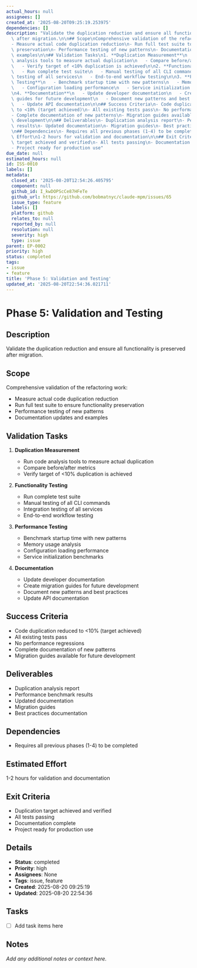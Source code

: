 ```yaml
---
actual_hours: null
assignees: []
created_at: '2025-08-20T09:25:19.253975'
dependencies: []
description: "Validate the duplication reduction and ensure all functionality is preserved\
  \ after migration.\n\n## Scope\nComprehensive validation of the refactoring work:\n\
  - Measure actual code duplication reduction\n- Run full test suite to ensure functionality\
  \ preservation\n- Performance testing of new patterns\n- Documentation updates and\
  \ examples\n\n## Validation Tasks\n1. **Duplication Measurement**\n   - Run code\
  \ analysis tools to measure actual duplication\n   - Compare before/after metrics\n\
  \   - Verify target of <10% duplication is achieved\n\n2. **Functionality Testing**\n\
  \   - Run complete test suite\n   - Manual testing of all CLI commands\n   - Integration\
  \ testing of all services\n   - End-to-end workflow testing\n\n3. **Performance\
  \ Testing**\n   - Benchmark startup time with new patterns\n   - Memory usage analysis\n\
  \   - Configuration loading performance\n   - Service initialization benchmarks\n\
  \n4. **Documentation**\n   - Update developer documentation\n   - Create migration\
  \ guides for future development\n   - Document new patterns and best practices\n\
  \   - Update API documentation\n\n## Success Criteria\n- Code duplication reduced\
  \ to <10% (target achieved)\n- All existing tests pass\n- No performance regressions\n\
  - Complete documentation of new patterns\n- Migration guides available for future\
  \ development\n\n## Deliverables\n- Duplication analysis report\n- Performance benchmark\
  \ results\n- Updated documentation\n- Migration guides\n- Best practices documentation\n\
  \n## Dependencies\n- Requires all previous phases (1-4) to be completed\n\n## Estimated\
  \ Effort\n1-2 hours for validation and documentation\n\n## Exit Criteria\n- Duplication\
  \ target achieved and verified\n- All tests passing\n- Documentation complete\n\
  - Project ready for production use"
due_date: null
estimated_hours: null
id: ISS-0010
labels: []
metadata:
  closed_at: '2025-08-20T12:54:26.405795'
  component: null
  github_id: I_kwDOPScCe87HFeTe
  github_url: https://github.com/bobmatnyc/claude-mpm/issues/65
  issue_type: feature
  labels: []
  platform: github
  relates_to: null
  reported_by: null
  resolution: null
  severity: high
  type: issue
parent: EP-0002
priority: high
status: completed
tags:
- issue
- feature
title: 'Phase 5: Validation and Testing'
updated_at: '2025-08-20T22:54:36.021711'
---
```


# Phase 5: Validation and Testing

## Description
Validate the duplication reduction and ensure all functionality is preserved after migration.

## Scope
Comprehensive validation of the refactoring work:
- Measure actual code duplication reduction
- Run full test suite to ensure functionality preservation
- Performance testing of new patterns
- Documentation updates and examples

## Validation Tasks
1. **Duplication Measurement**
   - Run code analysis tools to measure actual duplication
   - Compare before/after metrics
   - Verify target of <10% duplication is achieved

2. **Functionality Testing**
   - Run complete test suite
   - Manual testing of all CLI commands
   - Integration testing of all services
   - End-to-end workflow testing

3. **Performance Testing**
   - Benchmark startup time with new patterns
   - Memory usage analysis
   - Configuration loading performance
   - Service initialization benchmarks

4. **Documentation**
   - Update developer documentation
   - Create migration guides for future development
   - Document new patterns and best practices
   - Update API documentation

## Success Criteria
- Code duplication reduced to <10% (target achieved)
- All existing tests pass
- No performance regressions
- Complete documentation of new patterns
- Migration guides available for future development

## Deliverables
- Duplication analysis report
- Performance benchmark results
- Updated documentation
- Migration guides
- Best practices documentation

## Dependencies
- Requires all previous phases (1-4) to be completed

## Estimated Effort
1-2 hours for validation and documentation

## Exit Criteria
- Duplication target achieved and verified
- All tests passing
- Documentation complete
- Project ready for production use

## Details
- **Status**: completed
- **Priority**: high
- **Assignees**: None
- **Tags**: issue, feature
- **Created**: 2025-08-20 09:25:19
- **Updated**: 2025-08-20 22:54:36

## Tasks
- [ ] Add task items here

## Notes
_Add any additional notes or context here._
